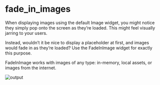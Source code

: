 # fade_in_images


When displaying images using the default Image widget, you might notice they simply pop onto the screen as they’re loaded. This might feel visually jarring to your users.

Instead, wouldn’t it be nice to display a placeholder at first, and images would fade in as they’re loaded? Use the FadeInImage widget for exactly this purpose.

FadeInImage works with images of any type: in-memory, local assets, or images from the internet.


![output]('https://flutter.dev/images/cookbook/fading-in-images.gif')